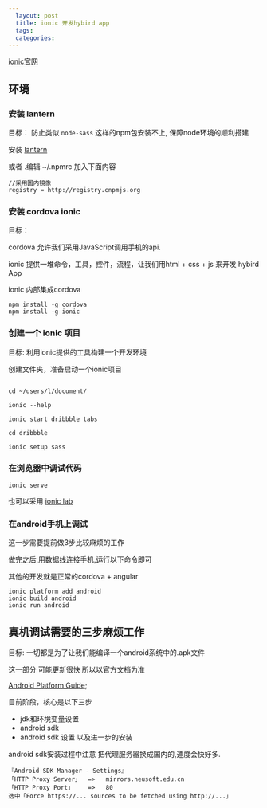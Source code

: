 ```yaml
---
  layout: post
  title: ionic 开发hybird app
  tags:
  categories:
---
```


[ionic官网](http://ionicframework.com/)

## 环境

###  安装 lantern

目标： 防止类似 `node-sass` 这样的npm包安装不上, 保障node环境的顺利搭建

安装 [lantern](https://github.com/getlantern/lantern)

或者 .编辑 ~/.npmrc 加入下面内容

```shell
//采用国内镜像
registry = http://registry.cnpmjs.org
```

###  安装 cordova   ionic

目标：

cordova 允许我们采用JavaScript调用手机的api.  

ionic 提供一堆命令，工具，控件，流程，让我们用html + css + js 来开发 hybird App

ionic 内部集成cordova

```shell
npm install -g cordova
npm install -g ionic
```

### 创建一个 ionic 项目

目标:  利用ionic提供的工具构建一个开发环境

创建文件夹，准备启动一个ionic项目

```shell

cd ~/users/l/document/

ionic --help

ionic start dribbble tabs

cd dribbble

ionic setup sass

```

###  在浏览器中调试代码

```shell
ionic serve
```

也可以采用 [ionic lab](http://lab.ionic.io/)


### 在android手机上调试

这一步需要提前做3步比较麻烦的工作

做完之后,用数据线连接手机,运行以下命令即可

其他的开发就是正常的cordova + angular

```shell
ionic platform add android
ionic build android
ionic run android
```


## 真机调试需要的三步麻烦工作

目标: 一切都是为了让我们能编译一个android系统中的.apk文件

这一部分 可能更新很快 所以以官方文档为准

[Android Platform Guide](http://cordova.apache.org/docs/en/latest/guide/platforms/android/index.html);

目前阶段，核心是以下三步

* jdk和环境变量设置
* android sdk
* android sdk 设置 以及进一步的安装

android sdk安装过程中注意 把代理服务器换成国内的,速度会快好多.

```
『Android SDK Manager - Settings』
「HTTP Proxy Server」  =>   mirrors.neusoft.edu.cn
「HTTP Proxy Port」    =>   80
选中「Force https://... sources to be fetched using http://...」
```
